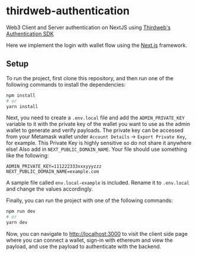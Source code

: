 # thirdweb-authentication
Web3 Client and Server authentication on NextJS using [Thirdweb's Authentication SDK](https://portal.thirdweb.com/auth)

Here we implement the login with wallet flow using the [Next.js](https://nextjs.org/) framework.

## Setup

To run the project, first clone this repository, and then run one of the following commands to install the dependencies:

```bash
npm install
# or
yarn install
```

Next, you need to create a `.env.local` file and add the `ADMIN_PRIVATE_KEY` variable to it with the private key of the wallet you want to use as the admin wallet to generate and verify payloads. The private key can be accessed from your Metamask wallet under `Account Details` -> `Export Private Key`, for example. This Private Key is highly sensitive so do not share it anywhere else! Also add in `NEXT_PUBLIC_DOMAIN_NAME`. Your file should use something like the following:

```.env
ADMIN_PRIVATE_KEY=111222333xxxyyyzzz
NEXT_PUBLIC_DOMAIN_NAME=example.com
```
A sample file called `env.local-example` is included. Rename it to `.env.local` and change the values accordingly.

Finally, you can run the project with one of the following commands:

```bash
npm run dev
# or
yarn dev
```

Now, you can navigate to [http://localhost:3000](http://localhost:3000) to visit the client side page where you can connect a wallet, sign-in with ethereum and view the payload, and use the payload to authenticate with the backend.

